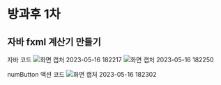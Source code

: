 # 방과후 1차 
## 자바 fxml 계산기 만들기


자바 코드
![화면 캡처 2023-05-16 182217](https://github.com/whasdnck/-1-/assets/127116197/6cf5598c-73cb-4cff-8dc7-653f9ca888a2)
![화면 캡처 2023-05-16 182250](https://github.com/whasdnck/-1-/assets/127116197/848a8111-eb3d-4c9e-830b-256412bb6941)

numButton 액션 코드
![화면 캡처 2023-05-16 182302](https://github.com/whasdnck/-1-/assets/127116197/7ddaec91-f164-41c5-84dd-1375f6c00a88)
